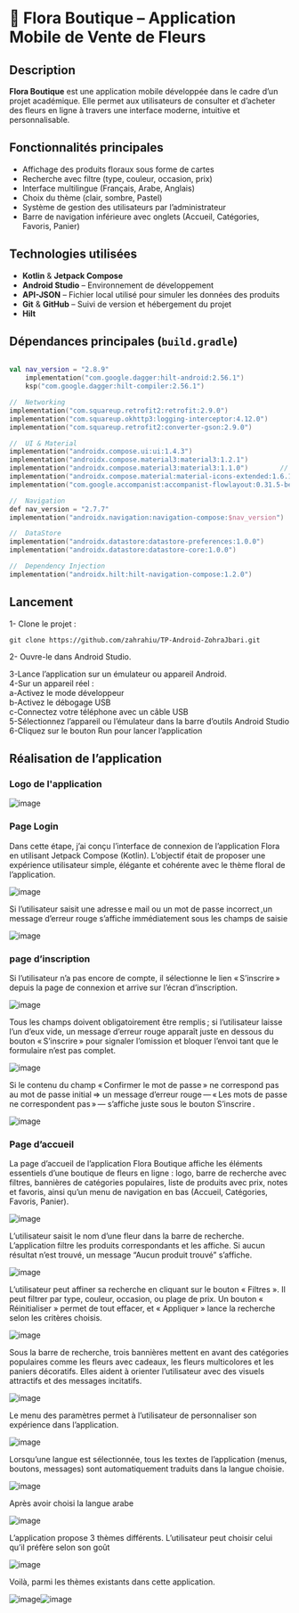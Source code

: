 # 🌸 Flora Boutique – Application Mobile de Vente de Fleurs

##  Description
**Flora Boutique** est une application mobile développée dans le cadre d’un projet académique. Elle permet aux utilisateurs de consulter et d’acheter des fleurs en ligne à travers une interface moderne, intuitive et personnalisable.

##  Fonctionnalités principales
- Affichage des produits floraux sous forme de cartes
- Recherche avec filtre (type, couleur, occasion, prix)
- Interface multilingue (Français, Arabe, Anglais)
- Choix du thème (clair, sombre, Pastel)
- Système de gestion des utilisateurs par l’administrateur
- Barre de navigation inférieure avec onglets (Accueil, Catégories, Favoris, Panier)

## Technologies utilisées
- **Kotlin** & **Jetpack Compose** 
- **Android Studio** – Environnement de développement
- **API-JSON** – Fichier local utilisé pour simuler les données des produits
- **Git** & **GitHub** – Suivi de version et hébergement du projet
- **Hilt**
##  Dépendances principales (`build.gradle`)

```kotlin

val nav_version = "2.8.9"
    implementation("com.google.dagger:hilt-android:2.56.1")
    ksp("com.google.dagger:hilt-compiler:2.56.1")

//  Networking
implementation("com.squareup.retrofit2:retrofit:2.9.0")
implementation("com.squareup.okhttp3:logging-interceptor:4.12.0")
implementation("com.squareup.retrofit2:converter-gson:2.9.0")

//  UI & Material
implementation("androidx.compose.ui:ui:1.4.3")
implementation("androidx.compose.material3:material3:1.2.1")
implementation("androidx.compose.material3:material3:1.1.0")        // legacy screens
implementation("androidx.compose.material:material-icons-extended:1.6.1")
implementation("com.google.accompanist:accompanist-flowlayout:0.31.5-beta")

//  Navigation
def nav_version = "2.7.7"
implementation("androidx.navigation:navigation-compose:$nav_version")

//  DataStore
implementation("androidx.datastore:datastore-preferences:1.0.0")
implementation("androidx.datastore:datastore-core:1.0.0")

//  Dependency Injection
implementation("androidx.hilt:hilt-navigation-compose:1.2.0")

```

## Lancement
1- Clone le projet :
```
git clone https://github.com/zahrahiu/TP-Android-ZohraJbari.git
```
2- Ouvre-le dans Android Studio.  

3-Lance l’application sur un émulateur ou appareil Android.    
4-Sur un appareil réel :  
   a-Activez le mode développeur  
   b-Activez le débogage USB  
   c-Connectez votre téléphone avec un câble USB    
5-Sélectionnez l’appareil ou l’émulateur dans la barre d’outils Android Studio  
6-Cliquez sur le bouton Run pour lancer l’application



## Réalisation de l’application
### Logo de l'application
![image](https://github.com/user-attachments/assets/a891aa1c-5276-4eb3-8c4e-5c17636a89fd)
### Page Login
Dans cette étape, j’ai conçu l’interface de connexion de l’application Flora en utilisant Jetpack Compose (Kotlin). L’objectif était de proposer une expérience utilisateur simple, élégante et cohérente avec le thème floral de l’application.   

![image](https://github.com/user-attachments/assets/cb4b95ba-a254-4a1f-951f-c188787021c6)    

Si l’utilisateur saisit une adresse e mail ou un mot de passe incorrect ,un message d’erreur rouge s’affiche immédiatement sous les champs de saisie    

![image](https://github.com/user-attachments/assets/9b65325e-5249-4714-a327-3eb09b68c9e4)    

### page d’inscription  

Si l’utilisateur n’a pas encore de compte, il sélectionne le lien « S’inscrire » depuis la page de connexion et arrive sur l’écran d’inscription.  

![image](https://github.com/user-attachments/assets/8c2ce213-dfb8-4ab6-a351-b372a829e324)  

Tous les champs doivent obligatoirement être remplis ; si l’utilisateur laisse l’un d’eux vide, un message d’erreur rouge apparaît juste en dessous du bouton « S’inscrire » pour signaler l’omission et bloquer l’envoi tant que le formulaire n’est pas complet.    

![image](https://github.com/user-attachments/assets/4d8aae97-f75a-4b1e-8b97-8830deb0ad93)  

Si le contenu du champ « Confirmer le mot de passe » ne correspond pas au mot de passe initial => un message d’erreur rouge — « Les mots de passe ne correspondent pas » — s’affiche juste sous le bouton S’inscrire .      

![image](https://github.com/user-attachments/assets/e904c234-a544-4d2d-b10b-21ced78082bc)

### Page d’accueil 

La page d’accueil de l’application Flora Boutique affiche les éléments essentiels d’une boutique de fleurs en ligne : logo, barre de recherche avec filtres, bannières de catégories populaires, liste de produits avec prix, notes et favoris, ainsi qu’un menu de navigation en bas (Accueil, Catégories, Favoris, Panier).    

![image](https://github.com/user-attachments/assets/b56f78f8-e32e-4b57-8cd1-e37fb53978bd)  

L’utilisateur saisit le nom d’une fleur dans la barre de recherche. L’application filtre les produits correspondants et les affiche. Si aucun résultat n’est trouvé, un message “Aucun produit trouvé” s’affiche.  

![image](https://github.com/user-attachments/assets/a549a323-f566-4f4b-8794-083a3631c07c)

L’utilisateur peut affiner sa recherche en cliquant sur le bouton « Filtres ». Il peut filtrer par type, couleur, occasion, ou plage de prix. Un bouton « Réinitialiser » permet de tout effacer, et « Appliquer » lance la recherche selon les critères choisis.  

![image](https://github.com/user-attachments/assets/ad882aa3-5b72-4c98-ad79-ad90b2741b8e)


Sous la barre de recherche, trois bannières mettent en avant des catégories populaires comme les fleurs avec cadeaux, les fleurs multicolores et les paniers décoratifs. Elles aident à orienter l’utilisateur avec des visuels attractifs et des messages incitatifs.  

![image](https://github.com/user-attachments/assets/74e4f1ff-d3ea-496f-a2e4-47eac9b4a459)  

Le menu des paramètres permet à l’utilisateur de personnaliser son expérience dans l’application.  

![image](https://github.com/user-attachments/assets/7cbc77cd-33e3-4b14-ae34-fd19b6fb0b23)  

Lorsqu’une langue est sélectionnée, tous les textes de l’application (menus, boutons, messages) sont automatiquement traduits dans la langue choisie.    

![image](https://github.com/user-attachments/assets/2d642b53-ded9-4404-8d9a-827936f46471)   

Après avoir choisi la langue arabe  

![image](https://github.com/user-attachments/assets/c1c2ac8a-7386-4866-8df9-d69edbcf7762)  

L’application propose 3 thèmes différents. L’utilisateur peut choisir celui qu’il préfère selon son goût  


![image](https://github.com/user-attachments/assets/018c7796-0b3e-456d-9ff1-3ecb37400cda)  

Voilà, parmi les thèmes existants dans cette application.  

![image](https://github.com/user-attachments/assets/49041567-a8ed-4746-8243-bfe74157b459)![image](https://github.com/user-attachments/assets/e6a1bda2-3515-434b-899d-e9a53f7a0f57)













